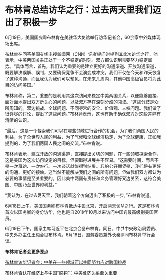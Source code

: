 

# 布林肯总结访华之行：过去两天里我们迈出了积极一步

6月19日，美国国务卿布林肯在美驻华大使馆举行访华记者会，60余家中外媒体现场出席。

布林肯在回答美国有线电视新闻网（CNN）记者提问时提到其此次访华之行，他表示，中美两国关系正处于一个不稳定的时刻。双方都认识到需要努力稳定局势。“具体而言，首先，我们认为重要的是建立更好的沟通渠道、开放沟通渠道，既要解决误解、误判，又要确保竞争不会演变成冲突。我们不仅在今天和昨天恢复了这种沟通，而且我认为我们可以预见，在未来几周内，其他中国高级官员将为此目的访问美国。”

布林肯称，第二，重要的是利用其这次访问来稳定中美两国关系，以便能够直接、面对面地提出双方所关心的问题，以及双方存在深刻分歧的领域。“这些分歧是众所周知的。双边挑战、全球问题、不同寻常的安全、价值观、人权问题。我们做了很详尽的讨论，提出了这些问题。”布林肯表示，这也有助于确保双方对这些差异有清晰的认识。

“最后，这是一个探索我们可以在哪些领域进行合作的机会，为了我们两国人民的利益，为了全世界人民的利益，为了气候和全球经济稳定，为了全球健康，正如我提到的，为了我们两国人民之间的交流。”布林肯说。

布林肯表示，建立开放的沟通渠道，直接提出关切的问题，在一些领域探索合作，这是美国为这次访问设定的目标，但要取得进展并不容易。“这需要时间，而且不是一次拜访、一次旅行、一次谈话就能得到结果。我的公开期望是，我们将有更好的沟通、更好的接触。这当然不能解决我们之间的所有问题，但做我们双方都认为必要的事情是至关重要的。因此美中两国有责任和义务管理好双边关系，这符合美国、中国乃至世界的利益。”

“我认为，在过去两天里，我们朝着这个方向迈出了积极的一步。”布林肯说道。

6月18日上午，美国国务卿布林肯抵达中国北京，开启两天访华之行。这是布林肯首次以国务卿的身份访华，他也是自2018年10月以来访问中国的最高级别美国官员。

6月19日下午，国家主席习近平在北京会见布林肯。同日，中共中央政治局委员、中央外办主任王毅会见布林肯。6月18日，国务委员兼外长秦刚同布林肯举行会谈。

**布林肯记者会更多要点**

[布林肯访华记者会：中美在一些领域可以共同努力应对跨国挑战 ](https://new.qq.com/rain/a/20230619A08Q6X00)

[布林肯否认在经济上与中国“脱钩”：中美经济关系至关重要](https://new.qq.com/rain/a/20230619A0903P00)

